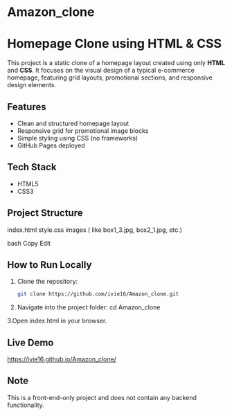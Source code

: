 # Amazon_clone
# Homepage Clone using HTML & CSS

This project is a static clone of a homepage layout created using only **HTML** and **CSS**. It focuses on the visual design of a typical e-commerce homepage, featuring grid layouts, promotional sections, and responsive design elements.

## Features

- Clean and structured homepage layout
- Responsive grid for promotional image blocks
- Simple styling using CSS (no frameworks)
- GitHub Pages deployed

## Tech Stack

- HTML5
- CSS3

## Project Structure

index.html
style.css
images ( like box1_3.jpg, box2_1.jpg, etc.)

bash
Copy
Edit

##  How to Run Locally

1. Clone the repository:
   ```bash
   git clone https://github.com/ivie16/Amazon_clone.git

2. Navigate into the project folder:
   cd Amazon_clone
   
3.Open index.html in your browser.

##  Live Demo

 https://ivie16.github.io/Amazon_clone/

## Note

This is a front-end-only project and does not contain any backend functionality.

